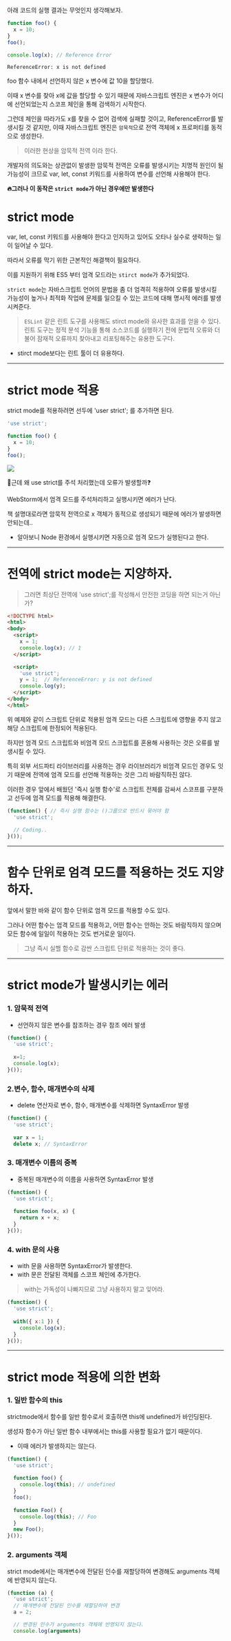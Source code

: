 아래 코드의 실행 결과는 무엇인지 생각해보자.

```javascript
function foo() {
  x = 10;
}
foo();

console.log(x); // Reference Error
```

`ReferenceError: x is not defined`

foo 함수 내에서 선언하지 않은 x 변수에 값 10을 할당했다.

이때 x 변수를 찾아 x에 값을 할당할 수 있기 때문에 자바스크립트 엔진은 x 변수가 어디에 선언되었는지 스코프 체인을 통해 검색하기 시작한다.

그런데 체인을 따라가도 x를 찾을 수 없어 검색에 실패할 것이고, ReferenceError를 발생시킬 것 같지만, 이때 자바스크립트 엔진은 `암묵적`으로 전역 객체에 x 프로퍼티를 동적으로 생성한다.

> 이러한 현상을 암묵적 전역 이라 한다.

개발자의 의도와는 상관없이 발생한 암묵적 전역은 오류를 발생시키는 치명적 원인이 될 가능성이 크므로 var, let, const 키워드를 사용하여 변수를 선언해 사용해야 한다.

**🔥그러나 이 동작은 `strict mode`가 아닌 경우에만 발생한다**

# strict mode

var, let, const 키워드를 사용해야 한다고 인지하고 있어도 오타나 실수로 생략하는 일이 일어날 수 있다.

따라서 오류를 막기 위한 근본적인 해결책이 필요하다.

이를 지원하기 위해 ES5 부터 엄격 모드라는 `stirct mode`가 추가되었다.

`strict mode`는 자바스크립트 언어의 문법을 좀 더 엄격히 적용하여 오류를 발생시킬 가능성이 높거나 최적화 작업에 문제를 일으킬 수 있는 코드에 대해 명시적 에러를 발생시켜준다.

> `ESLint` 같은 린트 도구를 사용해도 stirct mode와 유사한 효과를 얻을 수 있다.
린트 도구는 정적 분석 기능을 통해 소스코드를 실행하기 전에 문법적 오류와 더불어 잠재적 오류까지 찾아내고 리포팅해주는 유용한 도구다.
- stirct mode보다는 린트 툴이 더 유용하다.

---

# strict mode 적용

strict mode를 적용하려면 선두에 'user strict'; 를 추가하면 된다.

```javascript
'use strict';

function foo() {
  x = 10;
}
foo();
```

![](https://velog.velcdn.com/images/alstjr971/post/00677016-d141-4cd9-b7ac-a51b4a1179cb/image.png)


🤔근데 왜 use strict를 주석 처리했는데 오류가 발생할까❓

WebStorm에서 엄격 모드를 주석처리하고 실행시키면 에러가 난다.

책 설명대로라면 암묵적 전역으로 x 객체가 동적으로 생성되기 때문에 에러가 발생하면 안되는데..

- 알아보니 Node 환경에서 실행시키면 자동으로 엄격 모드가 실행된다고 한다.

---

# 전역에 strict mode는 지양하자.

> 그러면 최상단 전역에 'use strict';를 작성해서 안전한 코딩을 하면 되는거 아닌가?

```html
<!DOCTYPE html>
<html>
<body>
  <script>
    x = 1;
    console.log(x); // 1
  </script>

  <script>
    'use strict';
    y = 1;  // ReferenceError: y is not defined
    console.log(y);
  </script>
</body>
</html>


```

위 예제와 같이 스크립트 단위로 적용된 엄격 모드는 다른 스크립트에 영향을 주지 않고 해당 스크립트에 한정되어 적용된다.

하지만 엄격 모드 스크립트와 비엄격 모드 스크립트를 혼용해 사용하는 것은 오류를 발생시킬 수 있다.

특히 외부 서드파티 라이브러리를 사용하는 경우 라이브러리가 비엄격 모드인 경우도 잇기 때문에 전역에 엄격 모드를 선언해 적용하는 것은 그리 바람직하진 않다.

이러한 경우 앞에서 배웠던 '즉시 실행 함수'로 스크립트 전체를 감싸서 스코프를 구분하고 선두에 엄격 모드를 적용해 해결한다.

```javascript
(function() { // 즉시 실행 함수는 ()그룹으로 반드시 묶어야 함
  'use strict';
  
  // Coding..
}());
```

---

# 함수 단위로 엄격 모드를 적용하는 것도 지양하자.

앞에서 말한 바와 같이 함수 단위로 엄격 모드를 적용할 수도 있다.

그러나 어떤 함수는 엄격 모드를 적용하고, 어떤 함수는 안하는 것도 바람직하지 않으며 모든 함수에 일일이 적용하는 것도 번거로운 일이다.

> 그냥 즉시 실핼 함수로 감싼 스크립트 단위로 적용하는 것이 좋다.

---

# strict mode가 발생시키는 에러

### 1. 암묵적 전역

- 선언하지 않은 변수를 참조하는 경우 참조 에러 발생

```javascript
(function() {
  'use strict';
  
  x=1;
  console.log(x);
}());
```

### 2.변수, 함수, 매개변수의 삭제

- delete 연산자로 변수, 함수, 매개변수를 삭제하면 SyntaxError 발생

```javascript
(function() {
  'use strict';
  
  var x = 1;
  delete x; // SyntaxError
```

### 3. 매개변수 이름의 중복

- 중복된 매개변수의 이름을 사용하면 SyntaxError 발생

```javascript
(function() {
  'use strict';
  
  function foo(x, x) {
    return x + x;
  }
}());
```

### 4. with 문의 사용

- with 문을 사용하면 SyntaxError가 발생한다.
- with 문은 전달된 객체를 스코프 체인에 추가한다.

> with는 가독성이 나빠지므로 그냥 사용하지 말고 잊어라.

```javascript
(function() {
  'use strict';
  
  with({ x:1 }) {
    console.log(x);
  }
}());
```
---
# strict mode 적용에 의한 변화

### 1. 일반 함수의 this

strictmode에서 함수를 일반 함수로서 호출하면 this에 undefined가 바인딩된다.

생성자 함수가 아닌 일반 함수 내부에서는 this를 사용할 필요가 없기 때문이다.
- 이때 에러가 발생하지는 않는다.

```javascript
(function() {
  'use strict';
  
  function foo() {
    console.log(this); // undefined
  }
  foo();
  
  function Foo() {
    console.log(this); // Foo
  }
  new Foo();
}());

```

### 2. arguments 객체

strict mode에서는 매개변수에 전달된 인수를 재할당하여 변경해도 arguments 객체에 반영되지 않는다.


```javascript
(function (a) {
  'use strict';
  // 매개변수에 전달된 인수를 재할당하여 변경
  a = 2;

  // 변경된 인수가 arguments 객체에 반영되지 않는다.
  console.log(arguments)
  ```

